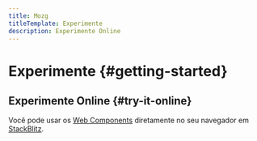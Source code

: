 ```yaml
---
title: Mozg
titleTemplate: Experimente
description: Experimente Online
---
```


# Experimente {#getting-started}

## Experimente Online {#try-it-online}

Você pode usar os [Web Components](/reference/component) diretamente no seu navegador em [StackBlitz](https://stackblitz.com/github/mozgbrasil/web-components).
